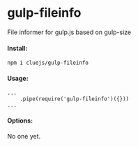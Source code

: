 # gulp-fileinfo
File informer for gulp.js based on gulp-size

#### Install:
```
npm i cluejs/gulp-fileinfo
```

#### Usage:
```
...
    .pipe(require('gulp-fileinfo')({}))
...
```

#### Options:
No one yet.